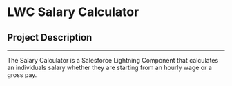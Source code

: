 # LWC Salary Calculator

## Project Description
 ------
 The Salary Calculator is a Salesforce Lightning Component that calculates an individuals salary whether they are starting from an hourly wage or a gross pay.
